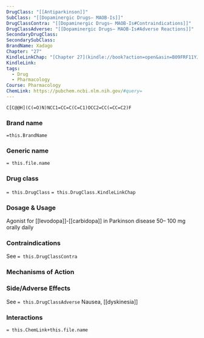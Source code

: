 ```yaml
---
DrugClass: "[[Antiparkinson]]"
SubClass: "[[Dopaminergic Drugs— MAOB-Is]]"
DrugClassContra: "[[Dopaminergic Drugs— MAOB-Is#Contraindications]]"
DrugClassAdverse: "[[Dopaminergic Drugs— MAOB-Is#Adverse Reactions]]"
SecondaryDrugClass: 
SecondarySubClass: 
BrandName: Xadago
Chapter: "27"
KindleLinkChap: "[Chapter 27](kindle://book?action=open&asin=B09FRF11YJ&location=14154)"
KindleLink: 
tags:
  - Drug
  - Pharmacology
Course: Pharmacology
ChemLink: https://pubchem.ncbi.nlm.nih.gov/#query=
---
```

```smiles
C[C@@H](C(=O)N)NCC1=CC=C(C=C1)OCC2=CC(=CC=C2)F
```

### Brand name
`=this.BrandName`

### Generic name
`= this.file.name`

### Drug class 
`= this.DrugClass`
	`= this.DrugClass.KindleLinkChap`

### Dosage & Usage
Agonist for [[levodopa]]-[[carbidopa]] in Parkinson disease
50– 100 mg orally daily

### Contraindications
See `= this.DrugClassContra`

### Mechanisms of Action

### Side/Adverse Effects
See `= this.DrugClassAdverse`
Nausea, [[dyskinesia]]

### Interactions

`= this.ChemLink+this.file.name`

